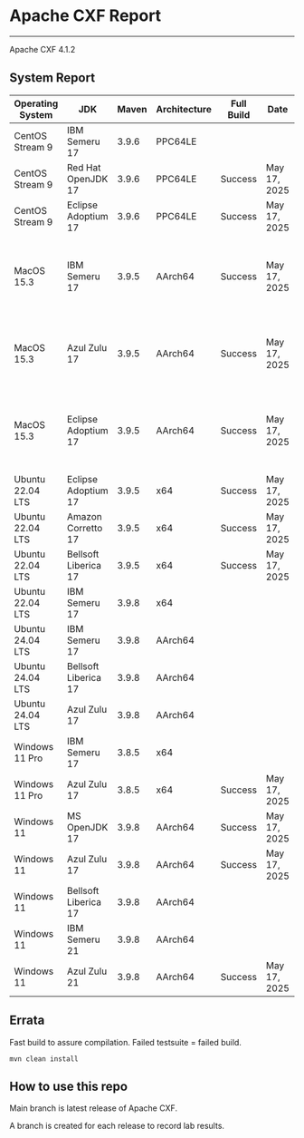 # Apache CXF Report
--- 

Apache CXF 4.1.2

## System Report

| Operating System    | JDK       | Maven | Architecture | Full Build | Date  | Notes |
|---------------------|-----------|-------|--------------|------------|-------|-------|
| CentOS Stream 9     | IBM Semeru 17  | 3.9.6 | PPC64LE      |   | | |
| CentOS Stream 9     | Red Hat OpenJDK 17  | 3.9.6 | PPC64LE      | Success  | May 17, 2025| |
| CentOS Stream 9     | Eclipse Adoptium 17  | 3.9.6 | PPC64LE     | Success  | May 17, 2025 | |
| MacOS 15.3          | IBM Semeru 17  | 3.9.5 | AArch64      |  Success | May 17, 2025| Apache CXF SSE Integration System Tests for Tomcat & Undertow|
| MacOS 15.3          | Azul Zulu 17  | 3.9.5 | AArch64     |   Success | May 17, 2025| Apache CXF SSE Integration System Tests for Tomcat |
| MacOS 15.3          | Eclipse Adoptium 17  | 3.9.5 | AArch64      |  Success | May 17, 2025| Apache CXF SSE Integration System Tests for Tomcat & Undertow|
| Ubuntu 22.04 LTS    | Eclipse Adoptium 17  | 3.9.5 | x64     |  Success | May 17, 2025 | |
| Ubuntu 22.04 LTS    | Amazon Corretto 17  | 3.9.5 | x64      | Success  | May 17, 2025| |
| Ubuntu 22.04 LTS    | Bellsoft Liberica 17  | 3.9.5 | x64     |  Success | May 17, 2025| |
| Ubuntu 22.04 LTS    | IBM Semeru 17  | 3.9.8 | x64      |   | | |
| Ubuntu 24.04 LTS    | IBM Semeru 17  | 3.9.8 | AArch64      |   | | |
| Ubuntu 24.04 LTS    | Bellsoft Liberica 17 | 3.9.8 | AArch64      |   | | |
| Ubuntu 24.04 LTS    | Azul Zulu 17  | 3.9.8 | AArch64      |   | | |
| Windows 11 Pro      | IBM Semeru 17  | 3.8.5 | x64      |   | | |
| Windows 11 Pro      | Azul Zulu 17  | 3.8.5 | x64      |  Success | May 17, 2025 | |
| Windows 11       | MS OpenJDK 17  | 3.9.8 | AArch64      |Success  | May 17, 2025| |
| Windows 11       | Azul Zulu 17  | 3.9.8 | AArch64      | Success  | May 17, 2025| |
| Windows 11       | Bellsoft Liberica 17  | 3.9.8 | AArch64      |   | | |
| Windows 11       | IBM Semeru 21  | 3.9.8 | AArch64      |   | | |
| Windows 11       | Azul Zulu 21  | 3.9.8 | AArch64      | Success  | May 17, 2025| |



## Errata


Fast build to assure compilation. Failed testsuite = failed build.
```
mvn clean install
```

## How to use this repo

Main branch is latest release of Apache CXF.

A branch is created for each release to record lab results.
